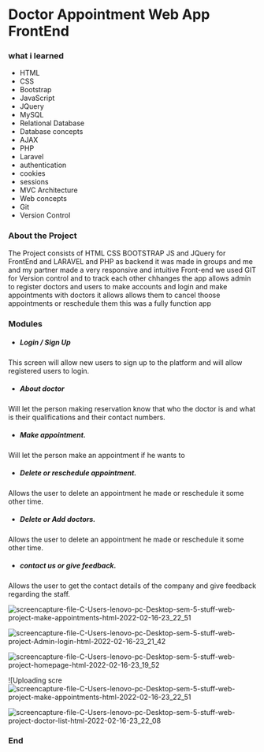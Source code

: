 # Doctor Appointment Web App FrontEnd

### what i learned

- HTML
- CSS 
- Bootstrap
- JavaScript
- JQuery
- MySQL
- Relational Database
- Database concepts
- AJAX
- PHP
- Laravel
- authentication 
- cookies
- sessions
- MVC Architecture
- Web concepts
- Git
- Version Control

### About the Project

The Project consists of HTML CSS BOOTSTRAP JS and JQuery for FrontEnd and LARAVEL and PHP as backend it was made in groups and me and my partner made a very responsive and intuitive Front-end we used GIT for Version control and to track each other chhanges the app allows admin to register doctors and users to make accounts and login and make appointments with doctors it allows allows them to cancel thoose appointments or reschedule them this was a fully function app 

### Modules

- ##### Login / Sign Up
This screen will allow new users to sign up to the platform and will allow registered users to login.
- ##### About doctor
Will let the person making reservation know that who the doctor is and what is their qualifications and their contact numbers.
- ##### Make appointment. 
Will let the person make an appointment if he wants to 
- ##### Delete or reschedule appointment.
Allows the user to delete an appointment he made or reschedule it some other time.
- ##### Delete or Add doctors.
Allows the user to delete an appointment he made or reschedule it some other time.
- ##### contact us or give feedback.
Allows the user to get the contact details of the company and give feedback regarding the staff.



![screencapture-file-C-Users-lenovo-pc-Desktop-sem-5-stuff-web-project-make-appointments-html-2022-02-16-23_22_51](https://user-images.githubusercontent.com/93770002/154331139-04eb8afe-8ba6-43bb-96da-1574a9cd0d8d.png)

![screencapture-file-C-Users-lenovo-pc-Desktop-sem-5-stuff-web-project-Admin-login-html-2022-02-16-23_21_42](https://user-images.githubusercontent.com/93770002/154331160-afd4f56a-30a2-403e-bc39-7cf3eafc0fe8.png)

![screencapture-file-C-Users-lenovo-pc-Desktop-sem-5-stuff-web-project-homepage-html-2022-02-16-23_19_52](https://user-images.githubusercontent.com/93770002/154331695-f2ac4008-b1b9-428f-82a3-53d2c5929924.png)


![Uploading scre![screencapture-file-C-Users-lenovo-pc-Desktop-sem-5-stuff-web-project-make-appointments-html-2022-02-16-23_22_51](https://user-images.githubusercontent.com/93770002/154331216-3ab0c547-a3d4-471e-a410-20e320bcbe29.png)

![screencapture-file-C-Users-lenovo-pc-Desktop-sem-5-stuff-web-project-doctor-list-html-2022-02-16-23_22_08](https://user-images.githubusercontent.com/93770002/154331555-3e927ee1-6eca-40bd-a556-97ce1eb0632a.png)

### End
